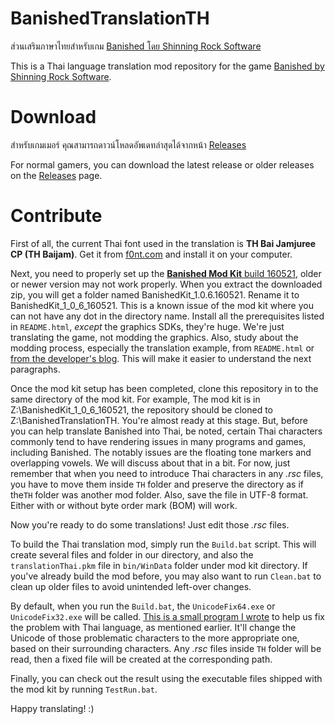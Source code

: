BanishedTranslationTH
=====================
ส่วนเสริมภาษาไทยสำหรับเกม [Banished โดย Shinning Rock Software](http://www.shiningrocksoftware.com/)

This is a Thai language translation mod repository for the game [Banished by Shinning Rock Software](http://www.shiningrocksoftware.com/).

Download
========
สำหรับเกมเมอร์ คุณสามารถดาวน์โหลดอัพเดทล่าสุดได้จากหน้า [Releases](https://github.com/iAmMutun/BanishedTranslationTH/releases)

For normal gamers, you can download the latest release or older releases on the [Releases](https://github.com/iAmMutun/BanishedTranslationTH/releases) page.

Contribute
==========
First of all, the current Thai font used in the translation is **TH Bai Jamjuree CP (TH Baijam)**. Get it from [f0nt.com](http://www.f0nt.com/release/13-free-fonts-from-sipa/) and install it on your computer.
 
Next, you need to properly set up the [**Banished Mod Kit** build 160521](http://www.shiningrocksoftware.com/2016-05-22-quick-fixes/), older or newer version may not work properly. When you extract the downloaded zip, you will get a folder named BanishedKit_1.0.6.160521. Rename it to BanishedKit_1_0_6_160521. This is a known issue of the mod kit where you can not have any dot in the directory name. Install all the prerequisites listed in `README.html`, _except_ the graphics SDKs, they're huge. We're just translating the game, not modding the graphics. Also, study about the modding process, especially the translation example, from `README.html` or [from the developer's blog](http://www.shiningrocksoftware.com/mods/). This will make it easier to understand the next paragraphs.

Once the mod kit setup  has been completed, clone this repository in to the same directory of the mod kit. For example, The mod kit is in Z:\BanishedKit_1_0_6_160521, the repository should be cloned to Z:\BanishedTranslationTH. You're almost ready at this stage. But, before you can help translate Banished into Thai, be noted, certain Thai characters commonly tend to have rendering issues in many programs and games, including Banished. The notably issues are the floating tone markers and overlapping vowels. We will discuss about that in a bit. For now, just remember that when you need to introduce Thai characters in any *.rsc* files, you have to move them inside `TH` folder and preserve the directory as if the`TH` folder was another mod folder. Also, save the file in UTF-8 format. Either with or without byte order mark (BOM) will work.

Now you're ready to do some translations! Just edit those *.rsc* files.

To build the Thai translation mod, simply run the `Build.bat` script. This will create several files and folder in our directory, and also the `translationThai.pkm` file in `bin/WinData` folder under mod kit directory. If you've already build the mod before, you may also want to run `Clean.bat` to clean up older files to avoid unintended left-over changes.

By default, when you run the `Build.bat`, the `UnicodeFix64.exe` or `UnicodeFix32.exe` will be called. [This is a small program I wrote](https://github.com/iAmMutun/BanishedTHUnicodeFix) to help us fix the problem with Thai language, as mentioned earlier. It'll change the Unicode of those problematic characters to the more appropriate one, based on their surrounding characters. Any *.rsc* files inside `TH` folder will be read, then a fixed file will be created at the corresponding path.

Finally, you can check out the result using the executable files shipped with the mod kit by running `TestRun.bat`.

Happy translating! :)
